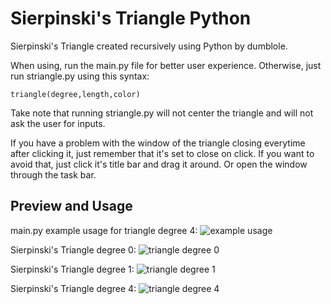# Sierpinski's Triangle Python
Sierpinski's Triangle created recursively using Python by dumblole.

When using, run the main.py file for better user experience.
Otherwise, just run striangle.py using this syntax:

`triangle(degree,length,color)`

Take note that running striangle.py will not center the triangle and will not
ask the user for inputs.

If you have a problem with the window of the triangle closing everytime after clicking it, just remember 
that it's set to close on click. If you want to avoid that, just click it's title bar and drag it around.
Or open the window through the task bar.




## Preview and Usage
main.py example usage for triangle degree 4:
![example usage](https://github.com/dumblole/Sierpinski-Triangle-Python/blob/master/images/trial.PNG)

Sierpinski's Triangle degree 0:
![triangle degree 0](https://github.com/dumblole/Sierpinski-Triangle-Python/blob/master/images/zero-degree-triangle.PNG)

Sierpinski's Triangle degree 1:
![triangle degree 1](https://github.com/dumblole/Sierpinski-Triangle-Python/blob/master/images/one-degree-triangle.PNG)

Sierpinski's Triangle degree 4:
![triangle degree 4](https://github.com/dumblole/Sierpinski-Triangle-Python/blob/master/images/fourth-degree-triangle.PNG)
